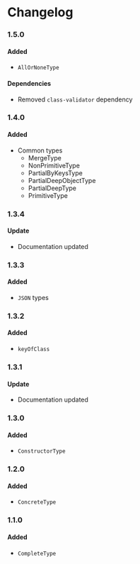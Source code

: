 # Changelog

### 1.5.0

#### Added

- `AllOrNoneType`

#### Dependencies

- Removed `class-validator` dependency

### 1.4.0

#### Added

- Common types
  -  MergeType
  -  NonPrimitiveType
  -  PartialByKeysType
  -  PartialDeepObjectType
  -  PartialDeepType
  -  PrimitiveType

### 1.3.4

#### Update

- Documentation updated

### 1.3.3

#### Added

- `JSON` types

### 1.3.2

#### Added

- `keyOfClass`

### 1.3.1

#### Update

- Documentation updated

### 1.3.0

#### Added

- `ConstructorType`

### 1.2.0

#### Added

- `ConcreteType`

### 1.1.0

#### Added

- `CompleteType`
